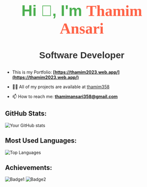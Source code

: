 <h1 align="center" style="font-size: 50px; color: #4CAF50; font-family: 'Poppins', sans-serif;">Hi 👋, I'm <span style="font-family: 'Brush Script MT', cursive; color: #FF6347;">Thamim Ansari</span></h1>
<h3 align="center" style="font-size: 30px; font-family: 'Poppins', sans-serif; color: #333;">Software Developer</h3>

- This is my Portfolio: **[https://thamim2023.web.app/](https://thamim2023.web.app/)**

- 👨‍💻 All of my projects are available at [thamim358](https://github.com/thamim358)

- 📫 How to reach me: **thamimansari358@gmail.com**

## GitHub Stats:
![Your GitHub stats](https://github-readme-stats.vercel.app/api?username=thamim358&show_icons=true&count_private=true&hide=prs&theme=dark)

## Most Used Languages:
![Top Languages](https://github-readme-stats.vercel.app/api/top-langs/?username=thamim358&layout=compact&theme=dark)

## Achievements:
![Badge1](https://img.shields.io/badge/WWDC19-Attendee-blue)
![Badge2](https://img.shields.io/badge/100%20Commits-Completed-brightgreen)
